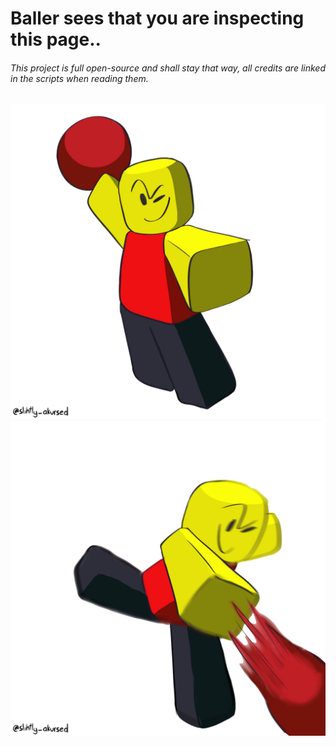 # Baller sees that you are inspecting this page..
###### This project is full open-source and shall stay that way, all credits are linked in the scripts when reading them.
![Baller](assets/github/aim.png)
![Baller](assets/github/throw.png)